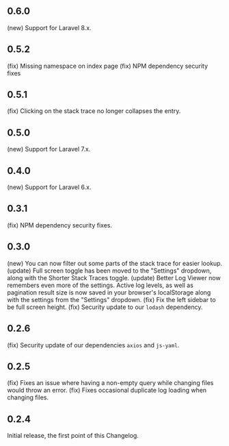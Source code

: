 ## 0.6.0

(new) Support for Laravel 8.x.

## 0.5.2

(fix) Missing namespace on index page
(fix) NPM dependency security fixes

## 0.5.1

(fix) Clicking on the stack trace no longer collapses the entry.

## 0.5.0

(new) Support for Laravel 7.x.

## 0.4.0

(new) Support for Laravel 6.x.

## 0.3.1

(fix) NPM dependency security fixes.

## 0.3.0

(new) You can now filter out some parts of the stack trace for easier lookup.
(update) Full screen toggle has been moved to the "Settings" dropdown, along with the Shorter Stack Traces toggle.
(update) Better Log Viewer now remembers even more of the settings. Active log levels, as well as pagination result size is now saved in your browser's localStorage along with the settings from the "Settings" dropdown.
(fix) Fix the left sidebar to be full screen height.
(fix) Security update to our `lodash` dependency.

## 0.2.6

(fix) Security update of our dependencies `axios` and `js-yaml`.

## 0.2.5

(fix) Fixes an issue where having a non-empty query while changing files would throw an error.
(fix) Fixes occasional duplicate log loading when changing files.

## 0.2.4

Initial release, the first point of this Changelog.
